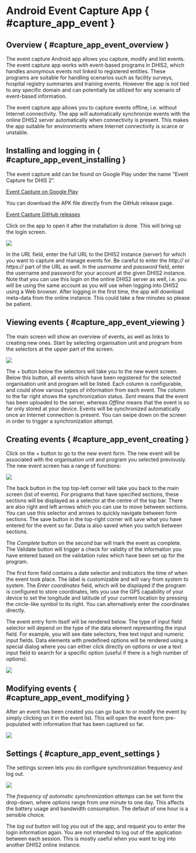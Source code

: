 # Android Event Capture App { #capture_app_event }



## Overview { #capture_app_event_overview }

The event capture Android app allows you capture, modify and list
events. The event capture app works with event-based programs in DHIS2,
which handles anonymous events not linked to registered entities. These
programs are suitable for handling scenarios such as facility surveys,
hospital registry summaries and training events. However the app is not
tied to any specific domain and can potentially be utilized for any
scenario of event-based information.

The event capture app allows you to capture events offline, i.e. without
Internet connectivity. The app will automatically synchronize events
with the online DHIS2 server automatically when connectivity is present.
This makes the app suitable for environments where Internet connectivity
is scarce or unstable.

## Installing and logging in { #capture_app_event_installing }


The event capture add can be found on Google Play under the name "Event
Capture for DHIS 2".

[Event Capture on Google
Play](https://play.google.com/store/apps/details?id=org.hisp.dhis.android.eventcapture)

You can download the APK file directly from the GitHub release page.

[Event Capture GitHub
releases](https://github.com/dhis2/dhis2-android-eventcapture/releases)

Click on the app to open it after the installation is done. This will
bring up the login screen.


![](resources/images/android/ec/android-ec-login.png)

In the *URL* field, enter the full URL to the DHIS2 instance (server)
for which you want to capture and manage events for. Be careful to enter
the *http://* or *https://* part of the URL as well. In the *username*
and *password* field, enter the username and password for your account
at the given DHIS2 instance. Note that you can use this login on the
online DHIS2 server as well, i.e. you will be using the same account as
you will use when logging into DHIS2 using a Web browser. After logging
in the first time, the app will download meta-data from the online
instance. This could take a few minutes so please be patient.

## Viewing events { #capture_app_event_viewing }


The main screen will show an overview of events, as well as links to
creating new ones. Start by selecting organisation unit and program from
the selectors at the upper part of the screen.


![](resources/images/android/ec/android-ec-event-list.png)

The *+* button below the selectors will take you to the new event
screen. Below this button, all events which have been registered for the
selected organisation unit and program will be listed. Each column is
configurable, and could show various types of information from each
event. The column to the far right shows the synchronization status.
*Sent* means that the event has been uploaded to the server, whereas
*Offline* means that the event is so far only stored at your device.
Events will be synchronized automatically once an Internet connection is
present. You can swipe down on the screen in order to trigger a
synchronization attempt.

## Creating events { #capture_app_event_creating }


Click on the *+* button to go to the new event form. The new event will
be associated with the organisation unit and program you selected
previously. The new event screen has a range of functions:


![](resources/images/android/ec/android-ec-new-event-top.png)

The back button in the top top-left corner will take you back to the
main screen (list of events). For programs that have specified sections,
these sections will be displayed as a selector at the centre of the top
bar. There are also right and left arrows which you can use to move
between sections. You can use this selector and arrows to quickly
navigate between form sections. The save button in the top-right corner
will save what you have entered for the event so far. Data is also saved
when you switch between sections.

The *Complete* button on the second bar will mark the event as complete.
The Validate button will trigger a check for validity of the
information you have entered based on the validation rules which have
been set up for the program.
 
The first form field contains a date selector and indicators the time of
when the event took place. The label is customizable and will vary from
system to system. The *Enter coordinates* field, which will be displayed
if the program is configured to store coordinates, lets you use the GPS
capability of your device to set the longitude and latitude of your
current location by pressing the circle-like symbol to its right. You
can alternatively enter the coordinates directly.

The event entry form itself will be rendered below. The type of input
field selector will depend on the type of the data element representing
the input field. For example, you will see date selectors, free text
input and numeric input fields. Data elements with predefined options
will be rendered using a special dialog where you can either click
directly on options or use a text input field to search for a specific
option (useful if there is a high number of options).

![](resources/images/android/ec/android-ec-option-set-selector.png)

## Modifying events { #capture_app_event_modifying }


After an event has been created you can go back to or modify the event
by simply clicking on it in the event list. This will open the event
form pre-populated with information that has been captured so far.


![](resources/images/android/ec/android-ec-event-form.png)

## Settings { #capture_app_event_settings }


The settings screen lets you do configure synchronization frequency and
log out.


![](resources/images/android/ec/android-ec-settings.png)

The *frequency of automatic synchronization attemps* can be set form the
drop-down, where options range from one minute to one day. This affects
the battery usage and bandwidth consumption. The default of one hour is a
sensible choice.

The *log out* button will log you out of the app, and request you to
enter the login information again. You are not intended to log out of
the application between each session. This is mostly useful when you
want to log into another DHIS2 online instance.
